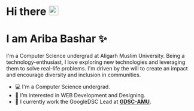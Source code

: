 # Hi there <img src="https://raw.githubusercontent.com/MartinHeinz/MartinHeinz/master/wave.gif" width="25px">
# I am Ariba Bashar :sparkles:

I'm a Computer Science undergrad at Aligarh Muslim University. Being a technology-enthusiast, I love exploring new technologies and leveraging them to solve real-life problems. I'm driven by the will to create an impact and encourage diversity and inclusion in communities.

- 💻 I'm a Computer Science undergrad.
- 👀 I’m interested in WEB Development and Designing.
- 🌱 I currently work the GoogleDSC Lead at **[GDSC-AMU](https://gdsc.community.dev/aligarh-muslim-university/)**.

